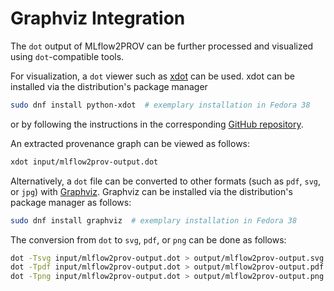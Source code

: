 # Graphviz Integration

The `dot` output of MLflow2PROV can be further processed and visualized using `dot`-compatible tools.

For visualization, a `dot` viewer such as [xdot](https://github.com/jrfonseca/xdot.py) can be used. xdot can be installed via the distribution's package manager

```bash
sudo dnf install python-xdot  # exemplary installation in Fedora 38
```

or by following the instructions in the corresponding [GitHub repository](https://github.com/jrfonseca/xdot.py/blob/master/README.md).

An extracted provenance graph can be viewed as follows:

```bash
xdot input/mlflow2prov-output.dot
```

Alternatively, a `dot` file can be converted to other formats (such as `pdf`, `svg`, or `jpg`) with [Graphviz](https://graphviz.org). Graphviz can be installed via the distribution's package manager as follows:

```bash
sudo dnf install graphviz  # exemplary installation in Fedora 38
```

The conversion from `dot` to `svg`, `pdf`, or `png` can be done as follows:

```bash
dot -Tsvg input/mlflow2prov-output.dot > output/mlflow2prov-output.svg
dot -Tpdf input/mlflow2prov-output.dot > output/mlflow2prov-output.pdf
dot -Tpng input/mlflow2prov-output.dot > output/mlflow2prov-output.png
```
